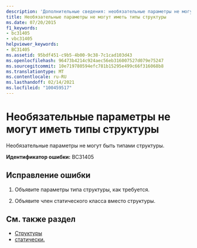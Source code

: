 ```yaml
---
description: 'Дополнительные сведения: необязательные параметры не могут иметь типы структуры'
title: Необязательные параметры не могут иметь типы структуры
ms.date: 07/20/2015
f1_keywords:
- bc31405
- vbc31405
helpviewer_keywords:
- BC31405
ms.assetid: 95bdf451-c9b5-4b00-9c38-7c1cad103d43
ms.openlocfilehash: 96473b4214c924aec56eb316007527d079e75247
ms.sourcegitcommit: 10e719780594efc781b15295e499c66f316068b8
ms.translationtype: MT
ms.contentlocale: ru-RU
ms.lasthandoff: 02/14/2021
ms.locfileid: "100459517"
---
```

# <a name="optional-parameters-cannot-have-structure-types"></a>Необязательные параметры не могут иметь типы структуры

Необязательные параметры не могут быть типами структуры.  
  
 **Идентификатор ошибки:** BC31405  
  
## <a name="to-correct-this-error"></a>Исправление ошибки  
  
1. Объявите параметры типа структуры, как требуется.  
  
2. Объявите член статического класса вместо структуры.  
  
## <a name="see-also"></a>См. также раздел

- [Структуры](../programming-guide/language-features/data-types/structures.md)
- [статически.](../language-reference/modifiers/static.md)
